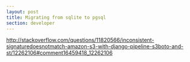 ```yaml
---
layout: post
title: Migrating from sqlite to pgsql
section: developer
---
```

http://stackoverflow.com/questions/11820566/inconsistent-signaturedoesnotmatch-amazon-s3-with-django-pipeline-s3boto-and-st/12262106#comment16459418_12262106